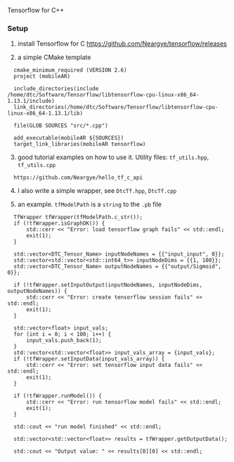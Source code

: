 Tensorflow for C++

### Setup

1.  install Tensorflow for C
  <https://github.com/Neargye/tensorflow/releases>

2. a simple CMake template
  ```
    cmake_minimum_required (VERSION 2.6)
    project (mobileAR)

    include_directories(include /home/dtc/Software/Tensorflow/libtensorflow-cpu-linux-x86_64-1.13.1/include)
    link_directories(/home/dtc/Software/Tensorflow/libtensorflow-cpu-linux-x86_64-1.13.1/lib)

    file(GLOB SOURCES "src/*.cpp")

    add_executable(mobileAR ${SOURCES})
    target_link_libraries(mobileAR tensorflow)
  ```

3.  good tutorial examples on how to use it. Utility files: `tf_utils.hpp`, `tf_utils.cpp`
  ```
    https://github.com/Neargye/hello_tf_c_api
  ```

4.  I also write a simple wrapper, see `DtcTf.hpp`, `DtcTf.cpp`

5.  an example. `tfModelPath` is a `string` to the `.pb` file
  ```
    TfWrapper tfWrapper(tfModelPath.c_str());
    if (!tfWrapper.isGraphOK()) {
        std::cerr << "Error: load tensorflow graph fails" << std::endl;
        exit(1);
    }

    std::vector<DTC_Tensor_Name> inputNodeNames = {{"input_input", 0}};
    std::vector<std::vector<std::int64_t>> inputNodeDims = {{1, 100}};
    std::vector<DTC_Tensor_Name> outputNodeNames = {{"output/Sigmoid", 0}};

    if (!tfWrapper.setInputOutput(inputNodeNames, inputNodeDims, outputNodeNames)) {
        std::cerr << "Error: create tensorflow session fails" << std::endl;
        exit(1);
    }

    std::vector<float> input_vals;
    for (int i = 0; i < 100; i++) {
        input_vals.push_back(1);
    }
    std::vector<std::vector<float>> input_vals_array = {input_vals};
    if (!tfWrapper.setInputData(input_vals_array)) {
        std::cerr << "Error: set tensorflow input data fails" << std::endl;
        exit(1);
    }

    if (!tfWrapper.runModel()) {
        std::cerr << "Error: run tensorflow model fails" << std::endl;
        exit(1);
    }

    std::cout << "run model finished" << std::endl;

    std::vector<std::vector<float>> results = tfWrapper.getOutputData();

    std::cout << "Output value: " << results[0][0] << std::endl;
  ```
